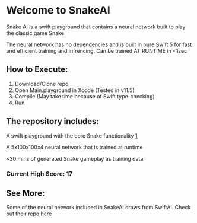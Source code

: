 # Welcome to SnakeAI

Snake AI is a swift playground that contains a neural network built to play the classic game Snake

The neural network has no dependencies and is built in pure Swift 5 for fast and efficient training and infrencing. Can be trained AT RUNTIME in <1sec

## How to Execute:

1. Download/Clone repo
2. Open Main.playground in Xcode (Tested in v11.5)
3. Compile (May take time because of Swift type-checking)
4. Run

## The repository includes:

A swift playground with the core Snake functionality [1](/Main.playground/Sources/Snake%20Game)

A 5x100x100x4 neural network that is trained at runtime

\~30 mins of generated Snake gameplay as training data

### Current High Score: 17

## See More:

Some of the neural network included in SnakeAI draws from SwiftAI. Check out their repo [here](https://github.com/Swift-AI/Swift-AI)